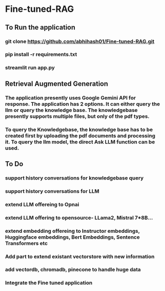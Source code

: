 # Fine-tuned-RAG

## To Run the application

### git clone https://github.com/abhihash01/Fine-tuned-RAG.git

### pip install -r requirements.txt

### streamlit run app.py

## Retrieval Augmented Generation

### The application presently uses Google Gemini API for response. The application has 2 options. It can either query the llm or query the knowledge base. The knowledgebase presently supports multiple files, but only of the pdf types. 

### To query the Knowledgebase, the knowledge base has to be created first by uploading the pdf documents and processing it. To query the llm model, the direct Ask LLM function can be used. 


## To Do

### support history conversations for knowledgebase query

### support history conversations for LLM

### extend LLM offereing to Opnai

### extend LLM offering to opensource- LLama2, Mistral 7*8B...

### extend embedding offereing to Instructor embeddings, Huggingface embeddings, Bert Embeddings, Sentence Transformers etc

### Add part to extend existant vectorstore with new information

### add vectordb, chromadb, pinecone to handle huge data

### Integrate the Fine tuned application

